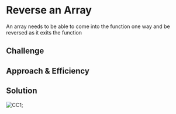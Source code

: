 # Reverse an Array
An array needs to be able to come into the function one way and be reversed as it exits the function

## Challenge
<!-- Description of the challenge -->

## Approach & Efficiency
<!-- What approach did you take? Why? What is the Big O space/time for this approach? -->

## Solution
<!-- Embedded whiteboard image -->
![CC1](./assets/.png);
